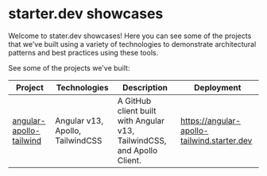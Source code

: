# starter.dev showcases

Welcome to stater.dev showcases! Here you can see some of the projects that we've built using a variety of technologies to demonstrate architectural patterns and best practices using these tools.

See some of the projects we've built:

| Project | Technologies | Description | Deployment |
| --- | --- | --- | --- |
| [angular-apollo-tailwind](/tree/main/angular-apollo-tailwind) | Angular v13, Apollo, TailwindCSS | A GitHub client built with Angular v13, TailwindCSS, and Apollo Client. | https://angular-apollo-tailwind.starter.dev |
